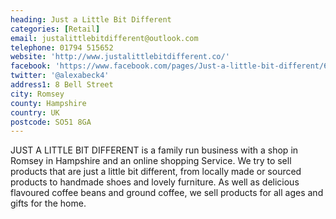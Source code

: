 ```yaml
---
heading: Just a Little Bit Different
categories: [Retail]
email: justalittlebitdifferent@outlook.com
telephone: 01794 515652
website: 'http://www.justalittlebitdifferent.co/'
facebook: 'https://www.facebook.com/pages/Just-a-little-bit-different/630222527086274'
twitter: '@alexabeck4'
address1: 8 Bell Street
city: Romsey
county: Hampshire
country: UK
postcode: SO51 8GA
---
```

JUST A LITTLE BIT DIFFERENT is a family run business with a shop in Romsey in Hampshire and an online shopping Service. We try to sell products that are just a little bit different, from locally made or sourced products to handmade shoes and lovely furniture. As well as delicious flavoured coffee beans and ground coffee, we sell products for all ages and gifts for the home.